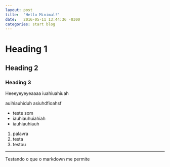 ```yaml
---
layout: post
title:  "Hello Minimal!"
date:   2016-05-11 13:44:36 -0300
categories: start blog
---
```


# Heading 1

## Heading 2

### Heading 3

Heeeyeyeyeaaaa
iuahiuahiuah

auihiauhiduh asiuhdfioahsf

* teste som
* iauhiauhuiahiah
* iauhiauhiauh

1. palavra
2. testa
3. testou

* * *

Testando o que o markdown me permite
